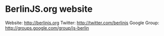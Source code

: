 BerlinJS.org website
================

Website: http://berlinjs.org
Twitter: http://twitter.com/berlinjs
Google Group: http://groups.google.com/group/js-berlin
